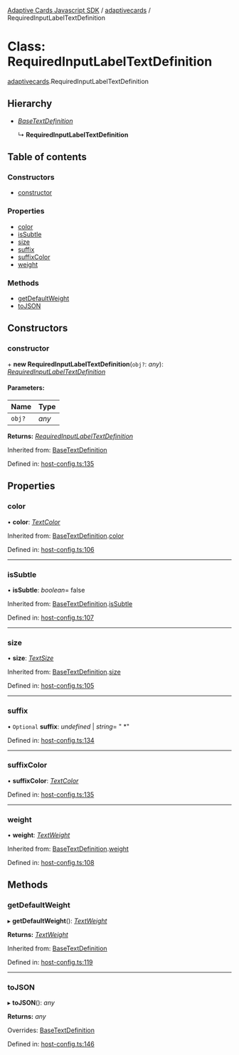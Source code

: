 [Adaptive Cards Javascript SDK](../README.md) / [adaptivecards](../modules/adaptivecards.md) / RequiredInputLabelTextDefinition

# Class: RequiredInputLabelTextDefinition

[adaptivecards](../modules/adaptivecards.md).RequiredInputLabelTextDefinition

## Hierarchy

* [*BaseTextDefinition*](host_config.basetextdefinition.md)

  ↳ **RequiredInputLabelTextDefinition**

## Table of contents

### Constructors

- [constructor](adaptivecards.requiredinputlabeltextdefinition.md#constructor)

### Properties

- [color](adaptivecards.requiredinputlabeltextdefinition.md#color)
- [isSubtle](adaptivecards.requiredinputlabeltextdefinition.md#issubtle)
- [size](adaptivecards.requiredinputlabeltextdefinition.md#size)
- [suffix](adaptivecards.requiredinputlabeltextdefinition.md#suffix)
- [suffixColor](adaptivecards.requiredinputlabeltextdefinition.md#suffixcolor)
- [weight](adaptivecards.requiredinputlabeltextdefinition.md#weight)

### Methods

- [getDefaultWeight](adaptivecards.requiredinputlabeltextdefinition.md#getdefaultweight)
- [toJSON](adaptivecards.requiredinputlabeltextdefinition.md#tojson)

## Constructors

### constructor

\+ **new RequiredInputLabelTextDefinition**(`obj?`: *any*): [*RequiredInputLabelTextDefinition*](host_config.requiredinputlabeltextdefinition.md)

#### Parameters:

Name | Type |
:------ | :------ |
`obj?` | *any* |

**Returns:** [*RequiredInputLabelTextDefinition*](host_config.requiredinputlabeltextdefinition.md)

Inherited from: [BaseTextDefinition](host_config.basetextdefinition.md)

Defined in: [host-config.ts:135](https://github.com/microsoft/AdaptiveCards/blob/0938a1f10/source/nodejs/adaptivecards/src/host-config.ts#L135)

## Properties

### color

• **color**: [*TextColor*](../enums/enums.textcolor.md)

Inherited from: [BaseTextDefinition](host_config.basetextdefinition.md).[color](host_config.basetextdefinition.md#color)

Defined in: [host-config.ts:106](https://github.com/microsoft/AdaptiveCards/blob/0938a1f10/source/nodejs/adaptivecards/src/host-config.ts#L106)

___

### isSubtle

• **isSubtle**: *boolean*= false

Inherited from: [BaseTextDefinition](host_config.basetextdefinition.md).[isSubtle](host_config.basetextdefinition.md#issubtle)

Defined in: [host-config.ts:107](https://github.com/microsoft/AdaptiveCards/blob/0938a1f10/source/nodejs/adaptivecards/src/host-config.ts#L107)

___

### size

• **size**: [*TextSize*](../enums/enums.textsize.md)

Inherited from: [BaseTextDefinition](host_config.basetextdefinition.md).[size](host_config.basetextdefinition.md#size)

Defined in: [host-config.ts:105](https://github.com/microsoft/AdaptiveCards/blob/0938a1f10/source/nodejs/adaptivecards/src/host-config.ts#L105)

___

### suffix

• `Optional` **suffix**: *undefined* \| *string*= " *"

Defined in: [host-config.ts:134](https://github.com/microsoft/AdaptiveCards/blob/0938a1f10/source/nodejs/adaptivecards/src/host-config.ts#L134)

___

### suffixColor

• **suffixColor**: [*TextColor*](../enums/enums.textcolor.md)

Defined in: [host-config.ts:135](https://github.com/microsoft/AdaptiveCards/blob/0938a1f10/source/nodejs/adaptivecards/src/host-config.ts#L135)

___

### weight

• **weight**: [*TextWeight*](../enums/enums.textweight.md)

Inherited from: [BaseTextDefinition](host_config.basetextdefinition.md).[weight](host_config.basetextdefinition.md#weight)

Defined in: [host-config.ts:108](https://github.com/microsoft/AdaptiveCards/blob/0938a1f10/source/nodejs/adaptivecards/src/host-config.ts#L108)

## Methods

### getDefaultWeight

▸ **getDefaultWeight**(): [*TextWeight*](../enums/enums.textweight.md)

**Returns:** [*TextWeight*](../enums/enums.textweight.md)

Inherited from: [BaseTextDefinition](host_config.basetextdefinition.md)

Defined in: [host-config.ts:119](https://github.com/microsoft/AdaptiveCards/blob/0938a1f10/source/nodejs/adaptivecards/src/host-config.ts#L119)

___

### toJSON

▸ **toJSON**(): *any*

**Returns:** *any*

Overrides: [BaseTextDefinition](host_config.basetextdefinition.md)

Defined in: [host-config.ts:146](https://github.com/microsoft/AdaptiveCards/blob/0938a1f10/source/nodejs/adaptivecards/src/host-config.ts#L146)
